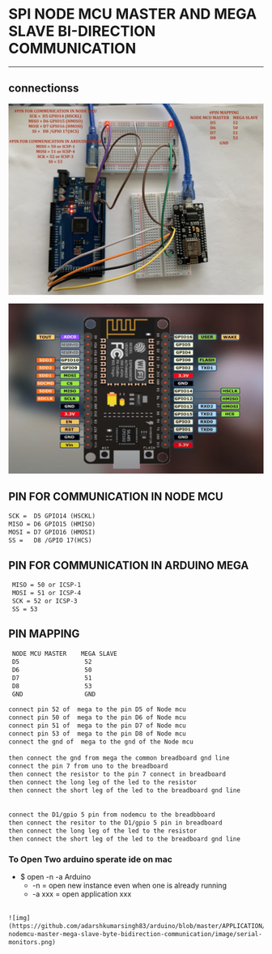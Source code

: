 # SPI NODE MCU MASTER AND MEGA SLAVE BI-DIRECTION COMMUNICATION 

---

## connectionss 

![img](https://github.com/adarshkumarsingh83/arduino/blob/master/APPLICATION/spi-nodemcu-master-mega-slave-byte-bidirection-communication/image/connections.JPG)

![img](https://github.com/adarshkumarsingh83/arduino/blob/master/APPLICATION/spi-nodemcu-master-mega-slave-byte-bidirection-communication/image/ESP8266-pin-digram.png)

  ## PIN FOR COMMUNICATION IN NODE MCU
  ```
  SCK =  D5 GPIO14 (HSCKL)
  MISO = D6 GPIO15 (HMISO)
  MOSI = D7 GPIO16 (HMOSI)
  SS =   D8 /GPIO 17(HCS)
```

 ## PIN FOR COMMUNICATION IN ARDUINO MEGA
 ```
  MISO = 50 or ICSP-1
  MOSI = 51 or ICSP-4
  SCK = 52 or ICSP-3
  SS = 53
```
 ## PIN MAPPING
 ```
  NODE MCU MASTER    MEGA SLAVE
  D5                  52
  D6                  50
  D7                  51
  D8                  53
  GND                 GND
 ```

```
connect pin 52 of  mega to the pin D5 of Node mcu
connect pin 50 of  mega to the pin D6 of Node mcu
connect pin 51 of  mega to the pin D7 of Node mcu
connect pin 53 of  mega to the pin D8 of Node mcu
connect the gnd of  mega to the gnd of the Node mcu 

then connect the gnd from mega the common breadboard gnd line 
connect the pin 7 from uno to the breadboard 
then connect the resistor to the pin 7 connect in breadboard 
then connect the long leg of the led to the resistor 
then connect the short leg of the led to the breadboard gnd line 


connect the D1/gpio 5 pin from nodemcu to the breadbboard 
then connect the resitor to the D1/gpio 5 pin in breadboard 
then connect the long leg of the led to the resistor 
then connect the short leg of the led to the breadboard gnd line 
```


### To Open Two arduino sperate ide on mac
* $ open -n -a Arduino
	* -n = open new instance even when one is already running
	* -a xxx = open application xxx

``` 

![img](https://github.com/adarshkumarsingh83/arduino/blob/master/APPLICATION/spi-nodemcu-master-mega-slave-byte-bidirection-communication/image/serial-monitors.png)